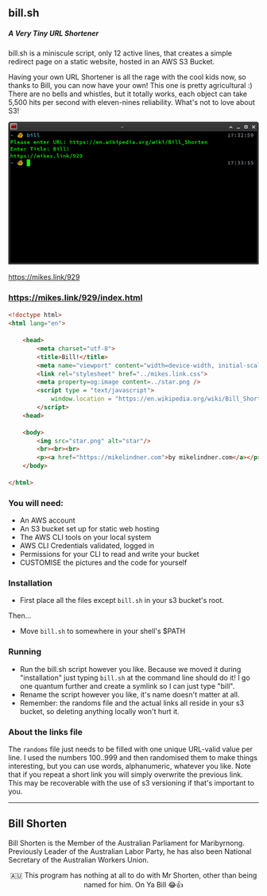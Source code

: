 ## bill.sh
##### A Very Tiny URL Shortener
bill.sh is a miniscule script, only 12 active lines, that creates a simple redirect page on a static website, hosted in an AWS S3 Bucket.

Having your own URL Shortener is all the rage with the cool kids now, so thanks to Bill, you can now have your own!  This one is pretty agricultural :) There are no bells and whistles, but it totally works, each object can take 5,500 hits per second with eleven-nines reliability.  What's not to love about S3!

![Demo](https://raw.githubusercontent.com/MikeLindner/bill.shorten/master/en_operation.png)

<a href="https://mikes.link/929">https://mikes.link/929<a>

### https://mikes.link/929/index.html
```html
<!doctype html>
<html lang="en">

    <head>
        <meta charset="utf-8">
        <title>Bill!</title>
        <meta name="viewport" content="width=device-width, initial-scale=1">
        <link rel="stylesheet" href="../mikes.link.css">
        <meta property=og:image content=../star.png />
        <script type = "text/javascript">
            window.location = "https://en.wikipedia.org/wiki/Bill_Shorten";
        </script>  
    <head>

    <body>
        <img src="star.png" alt="star"/>
        <br><br><br>
        <p><a href="https://mikelindner.com">by mikelindner.com</a></p>
    </body>

</html>
```

### You will need:
* An AWS account
* An S3 bucket set up for static web hosting
* The AWS CLI tools on your local system
* AWS CLI Credentials validated, logged in
* Permissions for your CLI to read and write your bucket
* CUSTOMISE the pictures and the code for yourself

### Installation
* First place all the files except `bill.sh` in your s3 bucket's root.

Then...

* Move `bill.sh` to somewhere in your shell's $PATH

### Running
* Run the bill.sh script however you like.  Because we moved it during "installation" just typing `bill.sh` at the command line should do it!  I go one quantum further and create a symlink so I can just type "bill".
* Rename the script however you like, it's name doesn't matter at all.
* Remember: the randoms file and the actual links all reside in your s3 bucket, so deleting anything locally won't hurt it.

### About the links file

The `randoms` file just needs to be filled with one unique URL-valid value per line.  I used the numbers 100..999 and then randomised them to make things interesting, but you can use words, alphanumeric, whatever you like.  Note that if you repeat a short link you will simply overwrite the previous link.  This may be recoverable with the use of s3 versioning if that's important to you.

***

## Bill Shorten
Bill Shorten is the Member of the Australian Parliament for Maribyrnong.
Previously Leader of the Australian Labor Party, he has also been National Secretary of the Australian Workers Union.

<p align="center">🇦🇺 This program has nothing at all to do with Mr Shorten, other than being named for him.  On Ya Bill 😂👍 </p>
